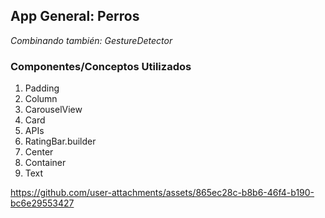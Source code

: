 ## App General: Perros
_Combinando también: GestureDetector_

### Componentes/Conceptos Utilizados
1. Padding
2. Column
3. CarouselView
4. Card
5. APIs
6. RatingBar.builder
7. Center
8. Container
9. Text

https://github.com/user-attachments/assets/865ec28c-b8b6-46f4-b190-bc6e29553427

